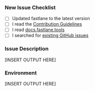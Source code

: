 ### New Issue Checklist

- [ ] Updated fastlane to the latest version
- [ ] I read the [Contribution Guidelines](https://github.com/fastlane/fastlane/blob/master/CONTRIBUTING.md)
- [ ] I read [docs.fastlane.tools](https://docs.fastlane.tools)
- [ ] I searched for [existing GitHub issues](https://github.com/fastlane/fastlane/issues)

### Issue Description

<!--- Complete output when running fastlane, including the stack trace and command used
You can use: `--capture_output` as the last commandline argument to get that collected for you--->

[INSERT OUTPUT HERE]

### Environment

<!--- Please run `fastlane env` and copy the output below. This will help us help you :+1:
If you used `--capture_output` option please remove this block - as it is already included there.--->

[INSERT OUTPUT HERE]